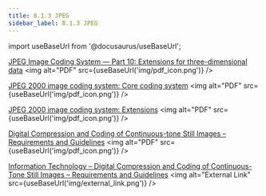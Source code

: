 ```yaml
---
title: 8.1.3 JPEG
sidebar_label: 8.1.3 JPEG
---
```


import useBaseUrl from '@docusaurus/useBaseUrl';

[JPEG Image Coding System — Part 10: Extensions for three-dimensional data](../artifacts/15444-1annexa-fcd15444-10.pdf) <img alt="PDF" src={useBaseUrl('img/pdf_icon.png')} />

[JPEG 2000 image coding system: Core coding system](../artifacts/15444-1annexi.pdf) <img alt="PDF" src={useBaseUrl('img/pdf_icon.png')} />

[JPEG 2000 image coding system: Extensions](../artifacts/15444-2annexm.pdf) <img alt="PDF" src={useBaseUrl('img/pdf_icon.png')} />

[Digital Compression and Coding of Continuous-tone Still Images – Requirements and Guidelines](../artifacts/JPEG.pdf) <img alt="PDF" src={useBaseUrl('img/pdf_icon.png')} />  

[Information Technology – Digital Compression and Coding of Continuous-Tone Still Images – Requirements and Guidelines](https://www.w3.org/Graphics/JPEG/itu-t81.pdf) <img alt="External Link" src={useBaseUrl('img/external_link.png')} /> 
